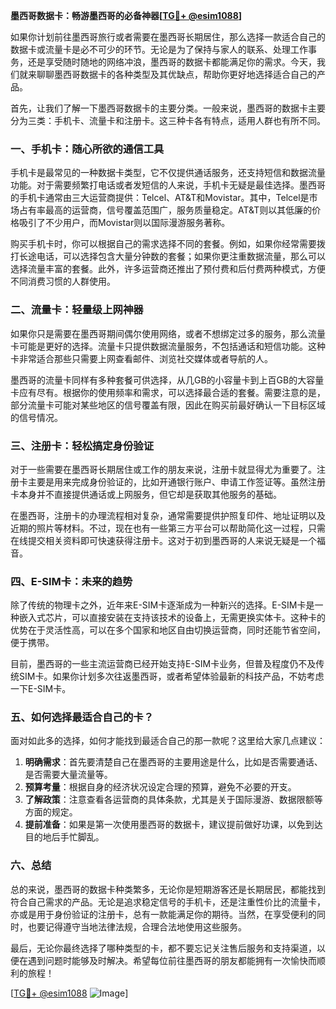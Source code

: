 **墨西哥数据卡：畅游墨西哥的必备神器[[TG💪+ @esim1088](https://t.me/s/esim1088)]**

如果你计划前往墨西哥旅行或者需要在墨西哥长期居住，那么选择一款适合自己的数据卡或流量卡是必不可少的环节。无论是为了保持与家人的联系、处理工作事务，还是享受随时随地的网络冲浪，墨西哥的数据卡都能满足你的需求。今天，我们就来聊聊墨西哥数据卡的各种类型及其优缺点，帮助你更好地选择适合自己的产品。

首先，让我们了解一下墨西哥数据卡的主要分类。一般来说，墨西哥的数据卡主要分为三类：手机卡、流量卡和注册卡。这三种卡各有特点，适用人群也有所不同。

### **一、手机卡：随心所欲的通信工具**

手机卡是最常见的一种数据卡类型，它不仅提供通话服务，还支持短信和数据流量功能。对于需要频繁打电话或者发短信的人来说，手机卡无疑是最佳选择。墨西哥的手机卡通常由三大运营商提供：Telcel、AT&T和Movistar。其中，Telcel是市场占有率最高的运营商，信号覆盖范围广，服务质量稳定。AT&T则以其低廉的价格吸引了不少用户，而Movistar则以国际漫游服务著称。

购买手机卡时，你可以根据自己的需求选择不同的套餐。例如，如果你经常需要拨打长途电话，可以选择包含大量分钟数的套餐；如果你更注重数据流量，那么可以选择流量丰富的套餐。此外，许多运营商还推出了预付费和后付费两种模式，方便不同消费习惯的人群使用。

### **二、流量卡：轻量级上网神器**

如果你只是需要在墨西哥期间偶尔使用网络，或者不想绑定过多的服务，那么流量卡可能是更好的选择。流量卡只提供数据流量服务，不包括通话和短信功能。这种卡非常适合那些只需要上网查看邮件、浏览社交媒体或者导航的人。

墨西哥的流量卡同样有多种套餐可供选择，从几GB的小容量卡到上百GB的大容量卡应有尽有。根据你的使用频率和需求，可以选择最合适的套餐。需要注意的是，部分流量卡可能对某些地区的信号覆盖有限，因此在购买前最好确认一下目标区域的信号情况。

### **三、注册卡：轻松搞定身份验证**

对于一些需要在墨西哥长期居住或工作的朋友来说，注册卡就显得尤为重要了。注册卡主要是用来完成身份验证的，比如开通银行账户、申请工作签证等。虽然注册卡本身并不直接提供通话或上网服务，但它却是获取其他服务的基础。

在墨西哥，注册卡的办理流程相对复杂，通常需要提供护照复印件、地址证明以及近期的照片等材料。不过，现在也有一些第三方平台可以帮助简化这一过程，只需在线提交相关资料即可快速获得注册卡。这对于初到墨西哥的人来说无疑是一个福音。

### **四、E-SIM卡：未来的趋势**

除了传统的物理卡之外，近年来E-SIM卡逐渐成为一种新兴的选择。E-SIM卡是一种嵌入式芯片，可以直接安装在支持该技术的设备上，无需更换实体卡。这种卡的优势在于灵活性高，可以在多个国家和地区自由切换运营商，同时还能节省空间，便于携带。

目前，墨西哥的一些主流运营商已经开始支持E-SIM卡业务，但普及程度仍不及传统SIM卡。如果你计划多次往返墨西哥，或者希望体验最新的科技产品，不妨考虑一下E-SIM卡。

### **五、如何选择最适合自己的卡？**

面对如此多的选择，如何才能找到最适合自己的那一款呢？这里给大家几点建议：

1. **明确需求**：首先要清楚自己在墨西哥的主要用途是什么，比如是否需要通话、是否需要大量流量等。
2. **预算考量**：根据自身的经济状况设定合理的预算，避免不必要的开支。
3. **了解政策**：注意查看各运营商的具体条款，尤其是关于国际漫游、数据限额等方面的规定。
4. **提前准备**：如果是第一次使用墨西哥的数据卡，建议提前做好功课，以免到达目的地后手忙脚乱。

### **六、总结**

总的来说，墨西哥的数据卡种类繁多，无论你是短期游客还是长期居民，都能找到符合自己需求的产品。无论是追求稳定信号的手机卡，还是注重性价比的流量卡，亦或是用于身份验证的注册卡，总有一款能满足你的期待。当然，在享受便利的同时，也要记得遵守当地法律法规，合理合法地使用这些服务。

最后，无论你最终选择了哪种类型的卡，都不要忘记关注售后服务和支持渠道，以便在遇到问题时能够及时解决。希望每位前往墨西哥的朋友都能拥有一次愉快而顺利的旅程！

[[TG💪+ @esim1088](https://t.me/s/esim1088) ![Image](https://i.postimg.cc/4NQfJmqS/Snipaste-2025-05-13-00-14-12.png)]
